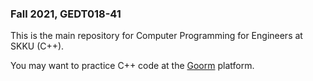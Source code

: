 ### Fall 2021, GEDT018-41

This is the main repository for Computer Programming for Engineers at SKKU (C++).

You may want to practice C++ code at the [Goorm](https://skku.goorm.io) platform.
